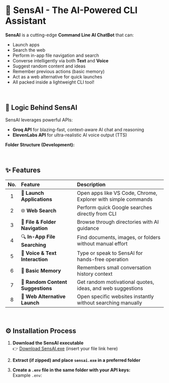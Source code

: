 # 🚀 SensAI - The AI-Powered CLI Assistant

**SensAI** is a cutting-edge **Command Line AI ChatBot** that can:
- Launch apps
- Search the web
- Perform in-app file navigation and search
- Converse intelligently via both **Text** and **Voice**
- Suggest random content and ideas
- Remember previous actions (basic memory)
- Act as a web alternative for quick launches
- All packed inside a lightweight CLI tool!

<br>

## 🧠 Logic Behind SensAI

SensAI leverages powerful APIs:
- **Groq API** for blazing-fast, context-aware AI chat and reasoning
- **ElevenLabs API** for ultra-realistic AI voice output (TTS)

**Folder Structure (Development):**

<br>

## ✨ Features

| No. | Feature                          | Description |
|:---:|:----------------------------------|:------------|
| 1 | 🎯 **Launch Applications**          | Open apps like VS Code, Chrome, Explorer with simple commands |
| 2 | 🌐 **Web Search**                   | Perform quick Google searches directly from CLI |
| 3 | 📁 **File & Folder Navigation**     | Browse through directories with AI guidance |
| 4 | 🔍 **In-App File Searching**        | Find documents, images, or folders without manual effort |
| 5 | 💬 **Voice & Text Interaction**     | Type or speak to SensAI for hands-free operation |
| 6 | 🧠 **Basic Memory**                  | Remembers small conversation history context |
| 7 | 🎲 **Random Content Suggestions**   | Get random motivational quotes, ideas, and web suggestions |
| 8 | 🚀 **Web Alternative Launch**        | Open specific websites instantly without searching manually |

<br>

## ⚙️ Installation Process

1. **Download the SensAI executable**  
   👉 [Download SensAI.exe](#) (insert your file link here)

2. **Extract (if zipped) and place `sensai.exe` in a preferred folder**  

3. **Create a `.env` file in the same folder with your API keys:**  
   Example `.env`:
